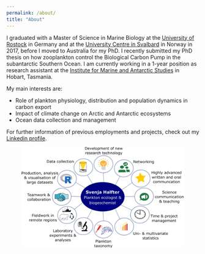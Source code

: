 ```yaml
---
permalink: /about/
title: "About"
---
```


I graduated with a Master of Science in Marine Biology at the [University of Rostock](https://www.uni-rostock.de/en/) in Germany and at the [University Centre in Svalbard](unis.no) in Norway in 2017, before I moved to Australia for my PhD. I recently submitted my PhD thesis on how zooplankton control the Biological Carbon Pump in the subantarctic Southern Ocean. I am currently working in a 1-year position as research assistant at the [Institute for Marine and Antarctic Studies](https://www.imas.utas.edu.au/) in Hobart, Tasmania. 

My main interests are:
- Role of plankton physiology, distribution and population dynamics in carbon export
- Impact of climate change on Arctic and Antarctic ecosystems
- Ocean data collection and management

For further information of previous employments and projects, check out my [Linkedin profile](https://www.linkedin.com/in/svenja-halfter-2819a7107/).  

<figure>
  <img src="/assets/images/Infographic_new.png" alt="">
</figure>
